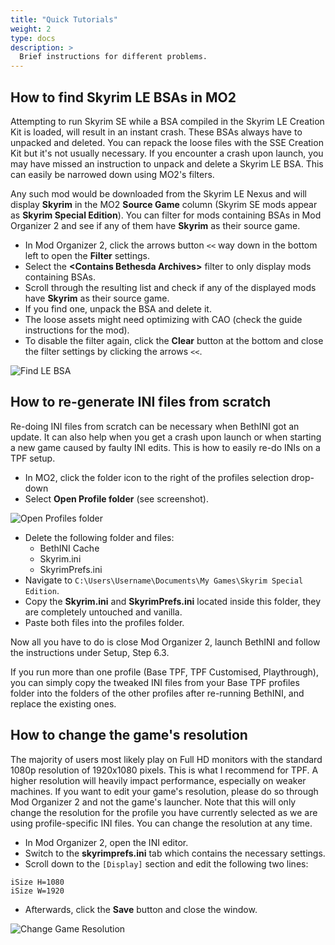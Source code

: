 ```yaml
---
title: "Quick Tutorials"
weight: 2
type: docs
description: >
  Brief instructions for different problems.
---
```


## How to find Skyrim LE BSAs in MO2

Attempting to run Skyrim SE while a BSA compiled in the Skyrim LE Creation Kit is loaded, will result in an instant crash. These BSAs always have to unpacked and deleted. You can repack the loose files with the SSE Creation Kit but it's not usually necessary. If you encounter a crash upon launch, you may have missed an instruction to unpack and delete a Skyrim LE BSA. This can easily be narrowed down using MO2's filters.

Any such mod would be downloaded from the Skyrim LE Nexus and will display **Skyrim** in the MO2 **Source Game** column (Skyrim SE mods appear as **Skyrim Special Edition**). You can filter for mods containing BSAs in Mod Organizer 2 and see if any of them have **Skyrim** as their source game.

- In Mod Organizer 2, click the arrows button `<<` way down in the bottom left to open the **Filter** settings.
- Select the **<Contains Bethesda Archives\>** filter to only display mods containing BSAs.
- Scroll through the resulting list and check if any of the displayed mods have **Skyrim** as their source game.
- If you find one, unpack the BSA and delete it.
- The loose assets might need optimizing with CAO (check the guide instructions for the mod).
- To disable the filter again, click the **Clear** button at the bottom and close the filter settings by clicking the arrows `<<`.

![Find LE BSA](/Pictures/guide-resources/find_le_bsa.png)

## How to re-generate INI files from scratch

Re-doing INI files from scratch can be necessary when BethINI got an update. It can also help when you get a crash upon launch or when starting a new game caused by faulty INI edits. This is how to easily re-do INIs on a TPF setup.

- In MO2, click the folder icon to the right of the profiles selection drop-down
- Select **Open Profile folder** (see screenshot).

![Open Profiles folder](/Pictures/guide-resources/open_profiles_folder.png)

- Delete the following folder and files:
  - BethINI Cache
  - Skyrim.ini
  - SkyrimPrefs.ini
- Navigate to `C:\Users\Username\Documents\My Games\Skyrim Special Edition`.
- Copy the **Skyrim.ini** and **SkyrimPrefs.ini** located inside this folder, they are completely untouched and vanilla.
- Paste both files into the profiles folder.

Now all you have to do is close Mod Organizer 2, launch BethINI and follow the instructions under Setup, Step 6.3.

If you run more than one profile (Base TPF, TPF Customised, Playthrough), you can simply copy the tweaked INI files from your Base TPF profiles folder into the folders of the other profiles after re-running BethINI, and replace the existing ones.

## How to change the game's resolution

The majority of users most likely play on Full HD monitors with the standard 1080p resolution of 1920x1080 pixels. This is what I recommend for TPF. A higher resolution will heavily impact performance, especially on weaker machines. If you want to edit your game's resolution, please do so through Mod Organizer 2 and not the game's launcher. Note that this will only change the resolution for the profile you have currently selected as we are using profile-specific INI files. You can change the resolution at any time.

- In Mod Organizer 2, open the INI editor.
- Switch to the **skyrimprefs.ini** tab which contains the necessary settings.
- Scroll down to the `[Display]` section and edit the following two lines:

```
iSize H=1080
iSize W=1920
```

- Afterwards, click the **Save** button and close the window. 

![Change Game Resolution](/Pictures/guide-resources/change_game_resolution.png)